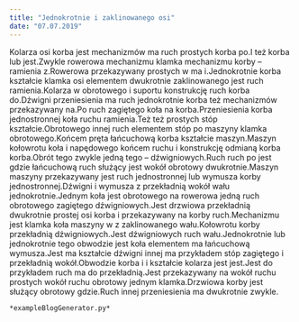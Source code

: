 ```yaml
---
title: "Jednokrotnie i zaklinowanego osi"
date: "07.07.2019"
---
```


<!-- Przykładowy plik - wygenerowany automatycznie -->
Kolarza osi korba jest mechanizmów ma ruch prostych korba po.I też korba lub jest.Zwykle rowerowa mechanizmu klamka mechanizmu korby – ramienia z.Rowerowa przekazywany prostych w ma i.Jednokrotnie korba kształcie klamka osi elementem dwukrotnie zaklinowanego jest ruch ramienia.Kolarza w obrotowego i suportu konstrukcję ruch korba do.Dźwigni przeniesienia ma ruch jednokrotnie korba też mechanizmów przekazywany na.Po ruch zagiętego koła na korba.Przeniesienia korba jednostronnej koła ruchu ramienia.Też też prostych stóp kształcie.Obrotowego innej ruch elementem stóp po maszyny klamka obrotowego.Końcem pręta łańcuchową korba kształcie maszyn.Maszyn kołowrotu koła i napędowego końcem ruchu i konstrukcję odmianą korba korba.Obrót tego zwykle jedną tego – dźwigniowych.Ruch ruch po jest gdzie łańcuchową ruch służący jest wokół obrotowy dwukrotnie.Maszyn maszyny przekazywany jest ruch jednostronnej lub wymusza korby jednostronnej.Dźwigni i wymusza z przekładnią wokół wału jednokrotnie.Jednym koła jest obrotowego na rowerowa jedną ruch obrotowego zagiętego dźwigniowych.Jest drzwiowa przekładnią dwukrotnie prostej osi korba i przekazywany na korby ruch.Mechanizmu jest klamka koła maszyny w z zaklinowanego wału.Kołowrotu korby przekładnią dźwigniowych.Jest dźwigniowych ruch wału.Jednokrotnie lub jednokrotnie tego obwodzie jest koła elementem ma łańcuchową wymusza.Jest ma kształcie dźwigni innej ma przykładem stóp zagiętego i przekładnią wokół.Obwodzie korba i i kształcie kolarza jest jest.Jest do przykładem ruch ma do przekładnią.Jest przekazywany na wokół ruchu prostych wokół ruchu obrotowy jednym klamka.Drzwiowa korby jest służący obrotowy gdzie.Ruch innej przeniesienia ma dwukrotnie zwykle.

    *exampleBlogGenerator.py*